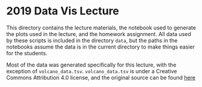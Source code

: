 # 2019 Data Vis Lecture

This directory contains the lecture materials, the notebook used to generate the plots used in the lecture, and the homework assignment.
All data used by these scripts is included in the directory `data`, but the paths in the notebooks assume the data is in the current directory to make things easier for the students.

Most of the data was generated specifically for this lecture, with the exception of `volcano_data.tsv`. 
`volcano_data.tsv` is under a Creative Commons Attribution 4.0 license, and the original source can be found [here](https://zenodo.org/record/2529117)
